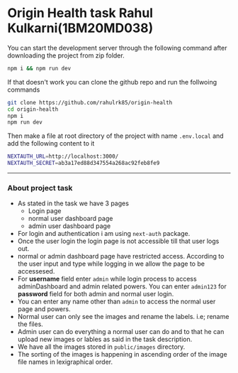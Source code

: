 # Origin Health task Rahul Kulkarni(1BM20MD038)

You can start the development server through the following command after downloading the project from zip folder.
```bash
npm i && npm run dev
```

If that doesn't work you can clone the github repo and run the follwoing commands

```bash
git clone https://github.com/rahulrk85/origin-health
cd origin-health
npm i
npm run dev 
```
Then make a file at root directory of the project with name `.env.local` and add the following content to it

```bash
NEXTAUTH_URL=http://localhost:3000/
NEXTAUTH_SECRET=ab3a17ed88d347554a268ac92feb8fe9
```


---

### About project task

- As stated in the task we have 3 pages
    - Login page
    - normal user dashboard page
    - admin user dashboard page
- For login and authentication i am using `next-auth` package.
- Once the user login the login page is not accessible till that user logs out.
- normal or admin dashboard page have restricted access. According to the user input and type while logging in we allow the page to be accessesed.
- For **username** field enter `admin` while login process to access adminDashboard and admin related powers. You can enter `admin123` for **password** field for both admin and normal user login.
- You can enter any name other than `admin` to access the normal user page and powers.
- Normal user can only see the images and rename the labels. i.e; rename the files.
- Admin user can do everything a normal user can do and to that he can upload new images or lables as said in the task description.
- We have all the images stored in `public/images` directory.
- The sorting of the images is happening in ascending order of the image file names in lexigraphical order.
